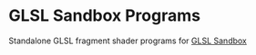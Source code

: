 GLSL Sandbox Programs
=====================

Standalone GLSL fragment shader programs for [GLSL Sandbox](https://glsl.heroku.com/)